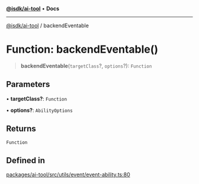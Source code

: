 [**@isdk/ai-tool**](../README.md) • **Docs**

***

[@isdk/ai-tool](../globals.md) / backendEventable

# Function: backendEventable()

> **backendEventable**(`targetClass`?, `options`?): `Function`

## Parameters

• **targetClass?**: `Function`

• **options?**: `AbilityOptions`

## Returns

`Function`

## Defined in

[packages/ai-tool/src/utils/event/event-ability.ts:80](https://github.com/isdk/ai-tool.js/blob/b0813174e9b350ae47231f8e5f885150313123b0/src/utils/event/event-ability.ts#L80)
